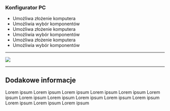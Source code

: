 ### Konfigurator PC

- Umożliwa złożenie komputera
- Umożliwia wybór komponentów
- Umożliwa złożenie komputera
- Umożliwia wybór komponentów
- Umożliwa złożenie komputera
- Umożliwia wybór komponentów


------------
![](https://www.asus.com/websites/global/News/RsB9eFe5gR9sMMbg/M32_Multimedia-Desktop-PC-built-for-essential-productivity-and-multimedia-enjoyment.jpg)

------------

## Dodakowe informacje
Lorem ipsum Lorem ipsum Lorem ipsum Lorem ipsum Lorem ipsum Lorem ipsum Lorem ipsum Lorem ipsum Lorem ipsum Lorem ipsum Lorem ipsum Lorem ipsum Lorem ipsum Lorem ipsum 
